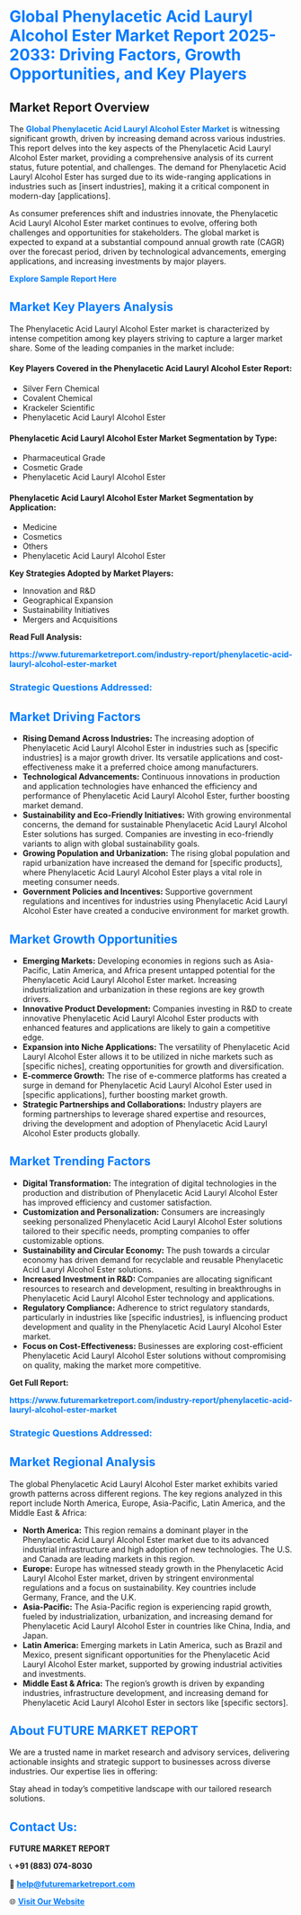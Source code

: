 <h1 style="color: #007BFF;">Global Phenylacetic Acid Lauryl Alcohol Ester Market Report 2025-2033: Driving Factors, Growth Opportunities, and Key Players</h1>

<section id="overview">
<h2>Market Report Overview</h2>
<p>The <a href="https://www.futuremarketreport.com/industry-report/phenylacetic-acid-lauryl-alcohol-ester-market" style="color: #007BFF; text-decoration: none;"><strong>Global Phenylacetic Acid Lauryl Alcohol Ester Market</strong></a> is witnessing significant growth, driven by increasing demand across various industries. This report delves into the key aspects of the Phenylacetic Acid Lauryl Alcohol Ester market, providing a comprehensive analysis of its current status, future potential, and challenges. The demand for Phenylacetic Acid Lauryl Alcohol Ester has surged due to its wide-ranging applications in industries such as [insert industries], making it a critical component in modern-day [applications].</p>
<p>As consumer preferences shift and industries innovate, the Phenylacetic Acid Lauryl Alcohol Ester market continues to evolve, offering both challenges and opportunities for stakeholders. The global market is expected to expand at a substantial compound annual growth rate (CAGR) over the forecast period, driven by technological advancements, emerging applications, and increasing investments by major players.</p>
</section>

<section id="overview">
<p><a href="https://www.futuremarketreport.com/request-sample/reportId=98856" style="color: #007BFF; text-decoration: none;"><strong>Explore Sample Report Here</strong></a></p>
</section>

<section id="key-players">
<h2 style="color: #007BFF;">Market Key Players Analysis</h2>
<p>The Phenylacetic Acid Lauryl Alcohol Ester market is characterized by intense competition among key players striving to capture a larger market share. Some of the leading companies in the market include:</p>
<h4>Key Players Covered in the Phenylacetic Acid Lauryl Alcohol Ester Report:</h4>
<ul><li>Silver Fern Chemical</li><li>Covalent Chemical</li><li>Krackeler Scientific</li><li>Phenylacetic Acid Lauryl Alcohol Ester</li></ul>
<h4>Phenylacetic Acid Lauryl Alcohol Ester Market Segmentation by Type:</h4>
<ul><li>Pharmaceutical Grade</li><li>Cosmetic Grade</li><li>Phenylacetic Acid Lauryl Alcohol Ester</li></ul>

<h4>Phenylacetic Acid Lauryl Alcohol Ester Market Segmentation by Application:</h4>
<ul><li>Medicine</li><li>Cosmetics</li><li>Others</li><li>Phenylacetic Acid Lauryl Alcohol Ester</li></ul>
<p><strong>Key Strategies Adopted by Market Players:</strong></p>
<ul>
<li>Innovation and R&D</li>
<li>Geographical Expansion</li>
<li>Sustainability Initiatives</li>
<li>Mergers and Acquisitions</li>
</ul>
</section>

<section>
<p><strong>Read Full Analysis: </strong></p><a href="https://www.futuremarketreport.com/industry-report/phenylacetic-acid-lauryl-alcohol-ester-market" style="color: #007BFF; text-decoration: none;"><strong>https://www.futuremarketreport.com/industry-report/phenylacetic-acid-lauryl-alcohol-ester-market</strong></a>
<h3 style="color: #007BFF;">Strategic Questions Addressed:</h3>
</section>

<section id="driving-factors">
<h2 style="color: #007BFF;">Market Driving Factors</h2>
<ul>
<li><strong>Rising Demand Across Industries:</strong> The increasing adoption of Phenylacetic Acid Lauryl Alcohol Ester in industries such as [specific industries] is a major growth driver. Its versatile applications and cost-effectiveness make it a preferred choice among manufacturers.</li>
<li><strong>Technological Advancements:</strong> Continuous innovations in production and application technologies have enhanced the efficiency and performance of Phenylacetic Acid Lauryl Alcohol Ester, further boosting market demand.</li>
<li><strong>Sustainability and Eco-Friendly Initiatives:</strong> With growing environmental concerns, the demand for sustainable Phenylacetic Acid Lauryl Alcohol Ester solutions has surged. Companies are investing in eco-friendly variants to align with global sustainability goals.</li>
<li><strong>Growing Population and Urbanization:</strong> The rising global population and rapid urbanization have increased the demand for [specific products], where Phenylacetic Acid Lauryl Alcohol Ester plays a vital role in meeting consumer needs.</li>
<li><strong>Government Policies and Incentives:</strong> Supportive government regulations and incentives for industries using Phenylacetic Acid Lauryl Alcohol Ester have created a conducive environment for market growth.</li>
</ul>
</section>

<section id="growth-opportunities">
<h2 style="color: #007BFF;">Market Growth Opportunities</h2>
<ul>
<li><strong>Emerging Markets:</strong> Developing economies in regions such as Asia-Pacific, Latin America, and Africa present untapped potential for the Phenylacetic Acid Lauryl Alcohol Ester market. Increasing industrialization and urbanization in these regions are key growth drivers.</li>
<li><strong>Innovative Product Development:</strong> Companies investing in R&D to create innovative Phenylacetic Acid Lauryl Alcohol Ester products with enhanced features and applications are likely to gain a competitive edge.</li>
<li><strong>Expansion into Niche Applications:</strong> The versatility of Phenylacetic Acid Lauryl Alcohol Ester allows it to be utilized in niche markets such as [specific niches], creating opportunities for growth and diversification.</li>
<li><strong>E-commerce Growth:</strong> The rise of e-commerce platforms has created a surge in demand for Phenylacetic Acid Lauryl Alcohol Ester used in [specific applications], further boosting market growth.</li>
<li><strong>Strategic Partnerships and Collaborations:</strong> Industry players are forming partnerships to leverage shared expertise and resources, driving the development and adoption of Phenylacetic Acid Lauryl Alcohol Ester products globally.</li>
</ul>
</section>

<section id="trending-factors">
<h2 style="color: #007BFF;">Market Trending Factors</h2>
<ul>
<li><strong>Digital Transformation:</strong> The integration of digital technologies in the production and distribution of Phenylacetic Acid Lauryl Alcohol Ester has improved efficiency and customer satisfaction.</li>
<li><strong>Customization and Personalization:</strong> Consumers are increasingly seeking personalized Phenylacetic Acid Lauryl Alcohol Ester solutions tailored to their specific needs, prompting companies to offer customizable options.</li>
<li><strong>Sustainability and Circular Economy:</strong> The push towards a circular economy has driven demand for recyclable and reusable Phenylacetic Acid Lauryl Alcohol Ester solutions.</li>
<li><strong>Increased Investment in R&D:</strong> Companies are allocating significant resources to research and development, resulting in breakthroughs in Phenylacetic Acid Lauryl Alcohol Ester technology and applications.</li>
<li><strong>Regulatory Compliance:</strong> Adherence to strict regulatory standards, particularly in industries like [specific industries], is influencing product development and quality in the Phenylacetic Acid Lauryl Alcohol Ester market.</li>
<li><strong>Focus on Cost-Effectiveness:</strong> Businesses are exploring cost-efficient Phenylacetic Acid Lauryl Alcohol Ester solutions without compromising on quality, making the market more competitive.</li>
</ul>
</section>

<section>
<p><strong>Get Full Report: </strong></p><a href="https://www.futuremarketreport.com/industry-report/phenylacetic-acid-lauryl-alcohol-ester-market" style="color: #007BFF; text-decoration: none;"><strong>https://www.futuremarketreport.com/industry-report/phenylacetic-acid-lauryl-alcohol-ester-market</strong></a>
<h3 style="color: #007BFF;">Strategic Questions Addressed:</h3>
</section>


<section id="regional-analysis">
<h2 style="color: #007BFF;">Market Regional Analysis</h2>
<p>The global Phenylacetic Acid Lauryl Alcohol Ester market exhibits varied growth patterns across different regions. The key regions analyzed in this report include North America, Europe, Asia-Pacific, Latin America, and the Middle East & Africa:</p>
<ul>
<li><strong>North America:</strong> This region remains a dominant player in the Phenylacetic Acid Lauryl Alcohol Ester market due to its advanced industrial infrastructure and high adoption of new technologies. The U.S. and Canada are leading markets in this region.</li>
<li><strong>Europe:</strong> Europe has witnessed steady growth in the Phenylacetic Acid Lauryl Alcohol Ester market, driven by stringent environmental regulations and a focus on sustainability. Key countries include Germany, France, and the U.K.</li>
<li><strong>Asia-Pacific:</strong> The Asia-Pacific region is experiencing rapid growth, fueled by industrialization, urbanization, and increasing demand for Phenylacetic Acid Lauryl Alcohol Ester in countries like China, India, and Japan.</li>
<li><strong>Latin America:</strong> Emerging markets in Latin America, such as Brazil and Mexico, present significant opportunities for the Phenylacetic Acid Lauryl Alcohol Ester market, supported by growing industrial activities and investments.</li>
<li><strong>Middle East & Africa:</strong> The region’s growth is driven by expanding industries, infrastructure development, and increasing demand for Phenylacetic Acid Lauryl Alcohol Ester in sectors like [specific sectors].</li>
</ul>
</section>

<footer>
<h2 style="color: #007BFF;">About FUTURE MARKET REPORT</h2>
<p>We are a trusted name in market research and advisory services, delivering actionable insights and strategic support to businesses across diverse industries. Our expertise lies in offering:</p>

<p>Stay ahead in today’s competitive landscape with our tailored research solutions.</p>

<h2 style="color: #007BFF;">Contact Us:</h2>
<p><strong>FUTURE MARKET REPORT</strong></p>
<p>📞 <strong>+91 (883) 074-8030</strong></p>
<p>📧 <strong><a href="mailto:help@futuremarketreport.com" style="color: #007BFF;">help@futuremarketreport.com</a></strong></p>
<p>🌐 <strong><a href="https://www.futuremarketreport.com/" style="color: #007BFF;">Visit Our Website</a></strong></p>
</footer>